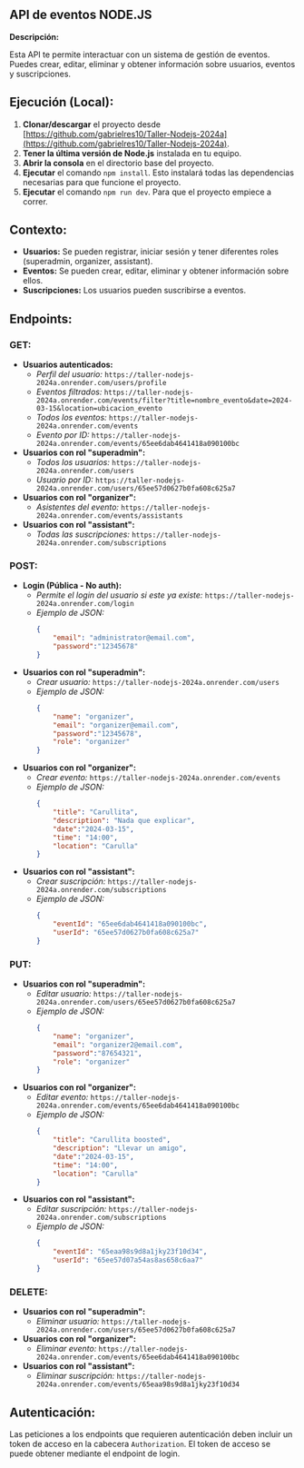 ## API de eventos NODE.JS

**Descripción:**

Esta API te permite interactuar con un sistema de gestión de eventos. Puedes crear, editar, eliminar y obtener información sobre usuarios, eventos y suscripciones.

## **Ejecución (Local):**

1. **Clonar/descargar** el proyecto desde [https://github.com/gabrielres10/Taller-Nodejs-2024a](https://github.com/gabrielres10/Taller-Nodejs-2024a).
2. **Tener la última versión de Node.js** instalada en tu equipo.
3. **Abrir la consola** en el directorio base del proyecto.
4. **Ejecutar** el comando `npm install`. Esto instalará todas las dependencias necesarias para que funcione el proyecto.
5. **Ejecutar** el comando `npm run dev`. Para que el proyecto empiece a correr.

## **Contexto:**

* **Usuarios:** Se pueden registrar, iniciar sesión y tener diferentes roles (superadmin, organizer, assistant).
* **Eventos:** Se pueden crear, editar, eliminar y obtener información sobre ellos.
* **Suscripciones:** Los usuarios pueden suscribirse a eventos.

## **Endpoints:**

### GET:

* **Usuarios autenticados:**
    * *Perfil del usuario:* `https://taller-nodejs-2024a.onrender.com/users/profile`
    * *Eventos filtrados:* `https://taller-nodejs-2024a.onrender.com/events/filter?title=nombre_evento&date=2024-03-15&location=ubicacion_evento`
    * *Todos los eventos:* `https://taller-nodejs-2024a.onrender.com/events`
    * *Evento por ID:* `https://taller-nodejs-2024a.onrender.com/events/65ee6dab4641418a090100bc`
* **Usuarios con rol "superadmin":**
    * *Todos los usuarios:* `https://taller-nodejs-2024a.onrender.com/users`
    * *Usuario por ID:* `https://taller-nodejs-2024a.onrender.com/users/65ee57d0627b0fa608c625a7`
* **Usuarios con rol "organizer":**
    * *Asistentes del evento:* `https://taller-nodejs-2024a.onrender.com/events/assistants`
* **Usuarios con rol "assistant":**
    * *Todas las suscripciones:* `https://taller-nodejs-2024a.onrender.com/subscriptions`

### POST:

* **Login (Pública - No auth):**
    * *Permite el login del usuario si este ya existe:* `https://taller-nodejs-2024a.onrender.com/login`
    * *Ejemplo de JSON:*
        ```json
        {
            "email": "administrator@email.com",
            "password":"12345678"
        }
        ```
* **Usuarios con rol "superadmin":**
    * *Crear usuario:* `https://taller-nodejs-2024a.onrender.com/users`
    * *Ejemplo de JSON:*
        ```json
        {
            "name": "organizer",
            "email": "organizer@email.com",
            "password":"12345678",
            "role": "organizer"
        }
        ```
* **Usuarios con rol "organizer":**
    * *Crear evento:* `https://taller-nodejs-2024a.onrender.com/events`
    * *Ejemplo de JSON:*
        ```json
        {
            "title": "Carullita",
            "description": "Nada que explicar",
            "date":"2024-03-15",
            "time": "14:00",
            "location": "Carulla"
        }
        ```
* **Usuarios con rol "assistant":**
    * *Crear suscripción:* `https://taller-nodejs-2024a.onrender.com/subscriptions`
    * *Ejemplo de JSON:*
        ```json
        {
            "eventId": "65ee6dab4641418a090100bc",
            "userId": "65ee57d0627b0fa608c625a7"
        }
        ```

### PUT:

* **Usuarios con rol "superadmin":**
    * *Editar usuario:* `https://taller-nodejs-2024a.onrender.com/users/65ee57d0627b0fa608c625a7`
    * *Ejemplo de JSON:*
        ```json
        {
            "name": "organizer",
            "email": "organizer2@email.com",
            "password":"87654321",
            "role": "organizer"
        }
        ```
* **Usuarios con rol "organizer":**
    * *Editar evento:* `https://taller-nodejs-2024a.onrender.com/events/65ee6dab4641418a090100bc`
    * *Ejemplo de JSON:*
        ```json
        {
            "title": "Carullita boosted",
            "description": "Llevar un amigo",
            "date":"2024-03-15",
            "time": "14:00",
            "location": "Carulla"
        }
        ```
* **Usuarios con rol "assistant":**
    * *Editar suscripción:* `https://taller-nodejs-2024a.onrender.com/subscriptions`
    * *Ejemplo de JSON:*
        ```json
        {
            "eventId": "65eaa98s9d8a1jky23f10d34",
            "userId": "65ee57d07a54as8as658c6aa7"
        }
        ```

### DELETE:

* **Usuarios con rol "superadmin":**
    * *Eliminar usuario:* `https://taller-nodejs-2024a.onrender.com/users/65ee57d0627b0fa608c625a7`
* **Usuarios con rol "organizer":**
    * *Eliminar evento:* `https://taller-nodejs-2024a.onrender.com/events/65ee6dab4641418a090100bc`
* **Usuarios con rol "assistant":**
    * *Eliminar suscripción:* `https://taller-nodejs-2024a.onrender.com/events/65eaa98s9d8a1jky23f10d34`


## **Autenticación:**

Las peticiones a los endpoints que requieren autenticación deben incluir un token de acceso en la cabecera `Authorization`. El token de acceso se puede obtener mediante el endpoint de login.
